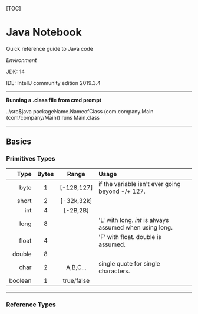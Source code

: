 [TOC]

# Java Notebook

Quick reference guide to Java code

*Environment*

JDK: 14

IDE: IntellJ community edition 2019.3.4

------

**Running a .class file from cmd prompt**

..\src$java packageName.NameofClass (com.company.Main (com/company/Main)) runs Main.class



------

## Basics

### 	Primitives Types

|    Type | Bytes |   Range    | Usage                                                   |
| ------: | :---: | :--------: | :------------------------------------------------------ |
|    byte |   1   | [-128,127] | if the variable isn't ever going beyond -/+ 127.        |
|   short |   2   | [-32k,32k] |                                                         |
|     int |   4   |  [-2B,2B]  |                                                         |
|    long |   8   |            | 'L' with long. *int* is always assumed when using long. |
|   float |   4   |            | 'F' with float. double is assumed.                      |
|  double |   8   |            |                                                         |
|    char |   2   |  A,B,C...  | single quote for single characters.                     |
| boolean |   1   | true/false |                                                         |

------

### 	Reference Types